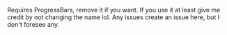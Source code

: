 Requires ProgressBars, remove it if you want.  If you use it at least give me credit by not changing the name lol.  Any issues create an issue here, but I don't foresee any.
